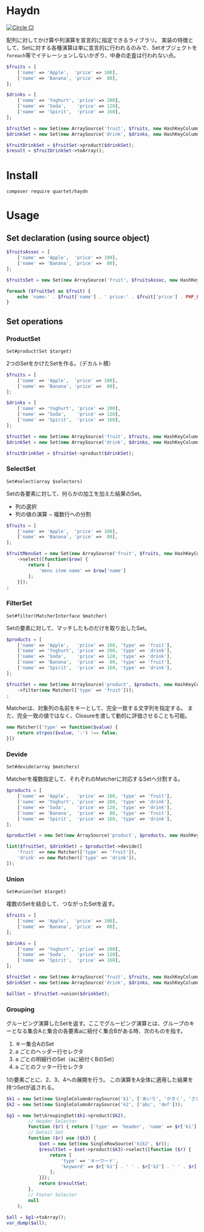 # Haydn

[![Circle CI](https://circleci.com/gh/quartetcom/haydn/tree/master.svg?style=shield&circle-token=7fa1285eed7256aab2cad085d139dd4a9b26f0ff)](https://circleci.com/gh/quartetcom/haydn/tree/master)

配列に対してかけ算や列演算を宣言的に指定できるライブラリ。
実装の特徴として、Setに対する各種演算は単に宣言的に行われるのみで、Setオブジェクトを`foreach`等でイテレーションしないかぎり、中身の走査は行われない点。

```php
$fruits = [
    ['name' => 'Apple',  'price' => 100],
    ['name' => 'Banana', 'price' =>  80],
];

$drinks = [
    ['name' => 'Yoghurt', 'price' => 200],
    ['name' => 'Soda',    'price' => 120],
    ['name' => 'Spirit',  'price' => 160],
];

$fruitSet = new Set(new ArraySource('fruit', $fruits, new HashKeyColumnMapper()));
$drinkSet = new Set(new ArraySource('drink', $drinks, new HashKeyColumnMapper()));

$fruitDrinkSet = $fruitSet->product($drinkSet);
$result = $fruitDrinkSet->toArray();
```

# Install

    composer require quartet/haydn

# Usage

## Set declaration (using source object)

```php
$fruitsAssoc = [
    ['name' => 'Apple',  'price' => 100],
    ['name' => 'Banana', 'price' =>  80],
];

$fruitsSet = new Set(new ArraySource('fruit', $fruitsAssoc, new HashKeyColumnMapper());

foreach ($fruitSet as $fruit) {
    echo 'name:' . $fruit['name'] . ' price:' . $fruit['price'] . PHP_EOL;
}
```


## Set operations

### ProductSet

`Set#product(Set $target)`

2つのSetをかけたSetを作る。（デカルト積）

```php
$fruits = [
    ['name' => 'Apple',  'price' => 100],
    ['name' => 'Banana', 'price' =>  80],
];

$drinks = [
    ['name' => 'Yoghurt', 'price' => 200],
    ['name' => 'Soda',    'price' => 120],
    ['name' => 'Spirit',  'price' => 160],
];

$fruitSet = new Set(new ArraySource('fruit', $fruits, new HashKeyColumnMapper()));
$drinkSet = new Set(new ArraySource('drink', $drinks, new HashKeyColumnMapper()));

$fruitDrinkSet = $fruitSet->product($drinkSet);
```

### SelectSet

`Set#select(array $selectors)`

Setの各要素に対して、何らかの加工を加えた結果のSet。

- 列の選択
- 列の値の演算
− 複数行への分割


```php
$fruits = [
    ['name' => 'Apple',  'price' => 100],
    ['name' => 'Banana', 'price' =>  80],
];

$fruitMenuSet = new Set(new ArraySource('fruit', $fruits, new HashKeyColumnMapper()))
    ->select([function($row) {
        return [
            'menu item name' => $row['name']
        ];
    }]);
;

```

### FilterSet

`Set#filter(MatcherInterface $matcher)`

Setの要素に対して、マッチしたものだけを取り出したSet。

```php
$products = [
    ['name' => 'Apple',   'price' => 100, 'type' => 'fruit'],
    ['name' => 'Yoghurt', 'price' => 200, 'type' => 'drink'],
    ['name' => 'Soda',    'price' => 120, 'type' => 'drink'],
    ['name' => 'Banana',  'price' =>  80, 'type' => 'fruit'],
    ['name' => 'Spirit',  'price' => 160, 'type' => 'drink'],
];

$fruitSet = new Set(new ArraySource('product', $products, new HashKeyColumnMapper()))
    ->filter(new Matcher(['type' => 'fruit']));
;
```

Matcherは、対象列の名前をキーとして、完全一致する文字列を指定する。
また、完全一致の値ではなく、Closureを渡して動的に評価させることも可能。

```php
new Matcher(['type' => function($value) {
    return strpos($value, ':') !== false;
}])
```

### Devide

`Set#devide(array $matchers)`

Matcherを複数指定して、それぞれのMatcherに対応するSetへ分割する。

```php
$products = [
    ['name' => 'Apple',   'price' => 100, 'type' => 'fruit'],
    ['name' => 'Yoghurt', 'price' => 200, 'type' => 'drink'],
    ['name' => 'Soda',    'price' => 120, 'type' => 'drink'],
    ['name' => 'Banana',  'price' =>  80, 'type' => 'fruit'],
    ['name' => 'Spirit',  'price' => 160, 'type' => 'drink'],
];

$productSet = new Set(new ArraySource('product', $products, new HashKeyColumnMapper()));

list($fruitSet, $drinkSet) = $productSet->devide([
    'fruit' => new Matcher(['type' => 'fruit']),
    'drink' => new Matcher(['type' => 'drink']),
]);

```

### Union

`Set#union(Set $target)`

複数のSetを結合して、つながったSetを返す。

```php
$fruits = [
    ['name' => 'Apple',  'price' => 100],
    ['name' => 'Banana', 'price' =>  80],
];

$drinks = [
    ['name' => 'Yoghurt', 'price' => 200],
    ['name' => 'Soda',    'price' => 120],
    ['name' => 'Spirit',  'price' => 160],
];

$fruitSet = new Set(new ArraySource('fruit', $fruits, new HashKeyColumnMapper()));
$drinkSet = new Set(new ArraySource('drink', $drinks, new HashKeyColumnMapper()));

$allSet = $fruitSet->union($drinkSet);
```

### Grouping

グルーピング演算したSetを返す。ここでグルーピング演算とは、グループのキーとなる集合Aと集合の各要素aに紐付く集合Bがある時、次のものを指す。

1. キー集合AのSet
2. a ごとのヘッダー行セレクタ
3. a ごとの明細行のSet（aに紐付くBのSet）
4. a ごとのフッター行セレクタ

1の要素ごとに、2、3、4への展開を行う。
この演算をA全体に適用した結果を持つSetが返される。

```php
$k1 = new Set(new SingleColumnArraySource('k1', ['あいう', 'かきく', 'さしす']));
$k2 = new Set(new SingleColumnArraySource('k2', ['abc', 'def']));

$g1 = new Set\GroupingSet($k1->product($k2),
        // Header Selector
        function ($r) { return ['type' => 'header', 'name' => $r['k1'] . '-' . $r['k2']]; },
        // Detail Set
        function ($r) use ($k3) {
            $set = new Set(new SingleRowSource('k1k2', $r));
            $resultSet = $set->product($k3)->select([function ($r) {
                return [
                    'type' => 'キーワード',
                    'keyword' => $r['k1'] . ' ' . $r['k2'] . ' ' . $r['k3'],
                ];
            }]);
            return $resultSet;
        },
        // Footer Selector
        null
    );
    
$all = $g1->toArray();
var_dump($all);
```
